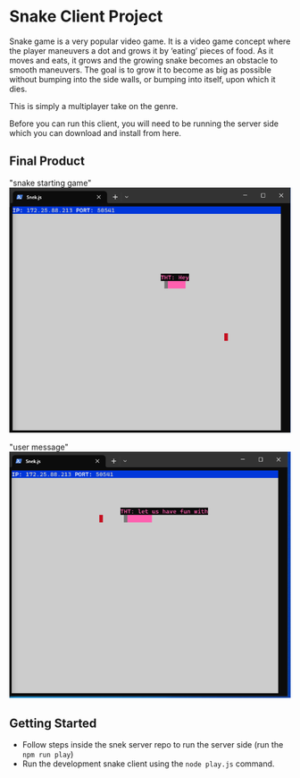 # Snake Client Project

Snake game is a very popular video game. It is a video game concept where the player maneuvers a dot and grows it by ‘eating’ pieces of food. As it moves and eats, it grows and the growing snake becomes an obstacle to smooth maneuvers. The goal is to grow it to become as big as possible without bumping into the side walls, or bumping into itself, upon which it dies.

This is simply a multiplayer take on the genre.

Before you can run this client, you will need to be running the server side which you can download and install from here. 

## Final Product

"snake starting game"
![Alt text](screenshots/snake.PNG)

"user message" 
![label](screenshots/message.PNG)




## Getting Started

- Follow steps inside the snek server repo to run the server side (run the `npm run play`) 
- Run the development snake client using the `node play.js` command.